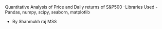 Quantitative Analysis of Price and Daily returns of S&P500
-Libraries Used - Pandas, numpy, scipy, seaborn, matplotlib
- By Shanmukh raj MSS
